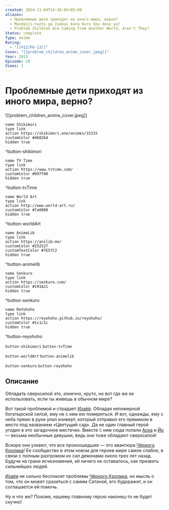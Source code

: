 ```yaml
---
created: 2024-11-04T14:18:05+03:00
aliases:
  - Проблемные дети приходят из иного мира, верно?
  - Mondaiji-tachi ga Isekai kara Kuru Sou desu yo?
  - Problem Children Are Coming from Another World, Aren't They?
Status: complete
Type: anime
Rating:
  - "[[®️12|PG-13]]"
Cover: "[[problem_children_anime_cover.jpeg]]"
Year: 2013
Episode: 10
Views: 1
---
```


# Проблемные дети приходят из иного мира, верно?

![[problem_children_anime_cover.jpeg]]

```button
name Shikimori
type link
action https://shikimori.one/animes/15315
customColor #4682b4
hidden true
```
^button-shikimori

```button
name TV Time
type link
action https://www.tvtime.com/
customColor #997f00
hidden true
```
^button-tvTime

```button
name World Art
type link
action http://www.world-art.ru/
customColor #7a0000
hidden true
```
^button-worldArt

```button
name AnimeLib
type link
action https://anilib.me/
customColor #252527
customTextColor #7E57C2
hidden true
```
^button-animelib

```button
name Senkuro
type link
action https://senkuro.com/
customColor #191A21
hidden true
```
^button-senkuro

```button
name ReYohoho
type link
action https://reyohoho.github.io/reyohoho/
customColor #1c1c1c
hidden true
```
^button-reyohoho

`button-shikimori` `button-tvTime`

`button-worldArt` `button-animelib`

`button-senkuro` `button-reyohoho`

## Описание

Обладать сверхсилой это, конечно, круто, но вот где же ее использовать, если ты живешь в обычном мире?

Вот такой проблемой и страдает [Изаёй](https://shikimori.one/characters/69435-izayoi-sakamaki). Обладая непомерной богатырской силой, ему не с кем ею помериться. И вот, однажды, ему с неба прямо в руки упал конверт, который отправил его прямиком в место под названием «Цветущий сад». Да не один главный герой угодил в это загадочное местечко. Вместе с ним сюда попали [Аска](https://shikimori.one/characters/69437-asuka-kudou) и [Йо](https://shikimori.one/characters/69439-you-kasukabe) — весьма необычные девушки, ведь они тоже обладают сверхсилой!

Вскоре они узнают, что все произошедшее — это авантюра [Чёрного Кролика](https://shikimori.one/characters/69441-kurousagi)! Ее сообщество в этом новом для героев мире самое слабое, в связи с полным разгромом их сил демонами около трех лет назад. Будучи на грани исчезновения, ей ничего не оставалось, как призвать сильнейших людей.

[Изаёя](https://shikimori.one/characters/69435-izayoi-sakamaki) не сильно беспокоят проблемы [Чёрного Кролика](https://shikimori.one/characters/69441-kurousagi), но мысль о том, что он может сразиться с самим Сатаной, его будоражит, и он соглашается ей помочь.

Ну и что же? Похоже, нашему главному герою наконец-то не будет скучно!
